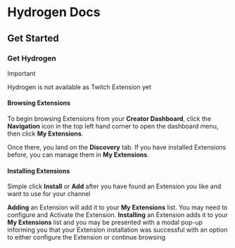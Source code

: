 # Hydrogen Docs

## Get Started

### Get Hydrogen

> [!IMPORTANT]
> Hydrogen is not available as Twitch Extension yet

#### Browsing Extensions

To begin browsing Extensions from your **Creator Dashboard**, click the **Navigation** icon in the top left hand corner to open the dashboard menu, then click **My Extensions**.

Once there, you land on the **Discovery** tab. If you have installed Extensions before, you can manage them in **My Extensions**.

#### Installing Extensions

Simple click **Install** or **Add** after you have found an Extension you like and want to use for your channel

**Adding** an Extension will add it to your **My Extensions** list. You may need to configure and Activate the Extension. **Installing** an Extension adds it to your **My Extensions** list and you may be presented with a modal pop-up informing you that your Extension installation was successful with an option to either configure the Extension or continue browsing
